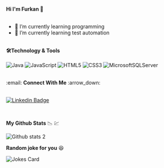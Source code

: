 <b>Hi I'm Furkan :wave:</b><br><br>


- 🔭 I’m currently learning programming
- 🌱 I’m currently learning test automation<br><br>

<b>:hammer_and_wrench:Technology & Tools</b><br><br>
![Java](https://img.shields.io/badge/java-%23ED8B00.svg?style=for-the-badge&logo=java&logoColor=white) ![JavaScript](https://img.shields.io/badge/javascript-%23323330.svg?style=for-the-badge&logo=javascript&logoColor=%23F7DF1E) ![HTML5](https://img.shields.io/badge/html5-%23E34F26.svg?style=for-the-badge&logo=html5&logoColor=white) ![CSS3](https://img.shields.io/badge/css3-%231572B6.svg?style=for-the-badge&logo=css3&logoColor=white) ![MicrosoftSQLServer](https://img.shields.io/badge/Microsoft%20SQL%20Sever-CC2927?style=for-the-badge&logo=microsoft%20sql%20server&logoColor=white)

<br>
:email: 
<b>Connect With Me</b>	:arrow_down:
<br><br>

[![Linkedin Badge](https://img.shields.io/badge/LinkedIn-0077B5?style=for-the-badge&logo=linkedin&logoColor=white)](https://www.linkedin.com/in/frkn-mrt-ztrk/)


<br>

<b>My Github Stats</b> :chart_with_downwards_trend: :chart: <br>
 
![Github stats 2](https://github-readme-stats.vercel.app/api?username=frknztrkk&show_icons=true&theme=blue-green)<br>


<b>Random joke for you</b> :laughing:

![Jokes Card](https://readme-jokes.vercel.app/api)



